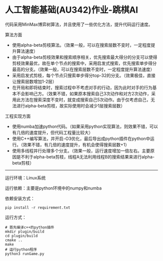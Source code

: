 # 人工智能基础(AU342)作业-跳棋AI

代码采用MinMax博弈树算法，并且使用了一些优化方法，提升代码运行速度。

算法方面

* 使用alpha-beta剪枝算法。（效果一般，可以在搜索层数不变时，一定程度提升算法速度）
* 由于alpha-beta剪枝效果和搜索顺序相关，优先搜索最大得分的分支可以使得剪枝效果最优，故在单个节点的搜索中，采用启发式搜索，优先搜索单步得分最高的分支。（效果一般，可以在搜索层数不变时，一定程度提升算法速度）
* 采用启发式剪枝，每个节点只搜索单步得分top-32的分支。（效果极佳，直接让搜索层数增加1-2层）
* 在开局和即将结束时，搜索过程中不考虑对手的行动，因为此时对手的行为基本不会影响己方。（效果不错，如果原本搜索自己3次动作和对方2次动作，采用此方法在搜索深度不变时，就变成搜索自己5次动作。由于仅考虑自己，无法进行alpha-beta剪枝，故实际使用时会减少1层搜索层数）

工程实现方面

* 使用numba加速python代码。（如果采用python实现算法，则效果不错，可以有几倍的速度提升，但代码工程量比较大）
* 使用C++编写算法，并开启-O3优化，最后导出成python插件在python中运行。（效果不错，有几倍的速度提升，有机会使得搜索层数+1）
* 使用多线程并行处理多个分支。（效果一般，运行速度增加一倍左右。主要原因是不利于alpha-beta剪枝，线程A无法利用线程B的搜索结果来进行alpha-beta剪枝）

---

运行环境：Linux系统

运行依赖：主要是python环境中的numpy和numba

依赖安装方式：

```shell
pip install -r requirement.txt
```

运行方式：

```shell
# 首先编译c++的python插件
mkdir plugin/build
cd plugin/build
cmake ..
make
# 运行python程序
python3 runGame.py
```

